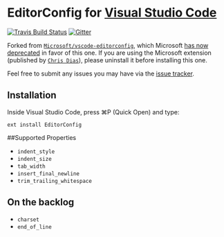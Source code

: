 # EditorConfig for [Visual Studio Code][]
[![Travis Build Status][travis-img]][travis] [![Gitter][chat-img]][chat]

[travis]: https://travis-ci.org/editorconfig/editorconfig-vscode
[travis-img]: https://travis-ci.org/editorconfig/editorconfig-vscode.svg?branch=master
[chat-img]: https://img.shields.io/badge/Gitter-Join_the_EditorConfig_VSCode_chat-brightgreen.svg
[chat]: https://gitter.im/editorconfig/editorconfig-vscode

Forked from [`Microsoft/vscode-editorconfig`](https://github.com/Microsoft/vscode-editorconfig), which Microsoft [has now deprecated](https://github.com/Microsoft/vscode-editorconfig/issues/23) in favor of this one. If you are using the Microsoft extension (published by [`Chris Dias`](https://github.com/chrisdias)), please uninstall it before installing this one.

Feel free to submit any issues you may have via the [issue tracker](https://github.com/editorconfig/editorconfig-vscode/issues).

## Installation

Inside Visual Studio Code, press ⌘P (Quick Open) and type:
```
ext install EditorConfig
```

##Supported Properties

* `indent_style`
* `indent_size`
* `tab_width`
* `insert_final_newline`
* `trim_trailing_whitespace`

## On the backlog

* `charset`
* `end_of_line`

[Visual Studio Code]: https://code.visualstudio.com/
